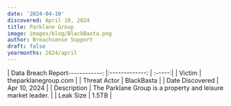 ```yaml
---
date: '2024-04-10'
discovered: April 10, 2024
title: Parklane Group
image: images/blog/BlackBasta.png
author: Breachsense Support
draft: false
yearmonths: 2024/april
---
```


| Data Breach Report------------:     |:-------------:    | :-----:|
| Victim      | theparklanegroup.com      | 
| Threat Actor      | BlackBasta      | 
| Date Discovered      | Apr 10, 2024      | 
| Description      | The Parklane Group is a property and leisure market leader.      | 
| Leak Size      | 1.5TB      | 

